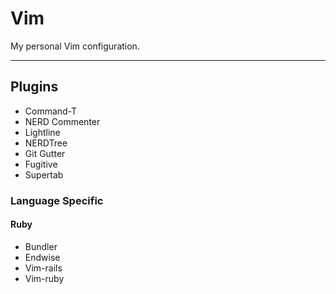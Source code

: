 # Vim

My personal Vim configuration.

---

## Plugins
* Command-T
* NERD Commenter
* Lightline
* NERDTree
* Git Gutter
* Fugitive
* Supertab

### Language Specific

#### Ruby
* Bundler
* Endwise
* Vim-rails
* Vim-ruby
